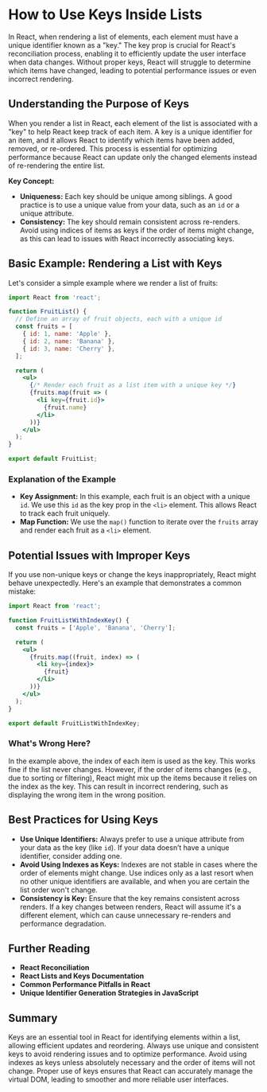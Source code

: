# How to Use Keys Inside Lists

In React, when rendering a list of elements, each element must have a unique identifier known as a "key." The key prop is crucial for React's reconciliation process, enabling it to efficiently update the user interface when data changes. Without proper keys, React will struggle to determine which items have changed, leading to potential performance issues or even incorrect rendering.

## Understanding the Purpose of Keys

When you render a list in React, each element of the list is associated with a "key" to help React keep track of each item. A key is a unique identifier for an item, and it allows React to identify which items have been added, removed, or re-ordered. This process is essential for optimizing performance because React can update only the changed elements instead of re-rendering the entire list.

**Key Concept:**
- **Uniqueness:** Each key should be unique among siblings. A good practice is to use a unique value from your data, such as an `id` or a unique attribute.
- **Consistency:** The key should remain consistent across re-renders. Avoid using indices of items as keys if the order of items might change, as this can lead to issues with React incorrectly associating keys.

## Basic Example: Rendering a List with Keys

Let's consider a simple example where we render a list of fruits:

```jsx
import React from 'react';

function FruitList() {
  // Define an array of fruit objects, each with a unique id
  const fruits = [
    { id: 1, name: 'Apple' },
    { id: 2, name: 'Banana' },
    { id: 3, name: 'Cherry' },
  ];

  return (
    <ul>
      {/* Render each fruit as a list item with a unique key */}
      {fruits.map(fruit => (
        <li key={fruit.id}>
          {fruit.name}
        </li>
      ))}
    </ul>
  );
}

export default FruitList;
```

### Explanation of the Example

- **Key Assignment:** In this example, each fruit is an object with a unique `id`. We use this `id` as the key prop in the `<li>` element. This allows React to track each fruit uniquely.
- **Map Function:** We use the `map()` function to iterate over the `fruits` array and render each fruit as a `<li>` element.

## Potential Issues with Improper Keys

If you use non-unique keys or change the keys inappropriately, React might behave unexpectedly. Here's an example that demonstrates a common mistake:

```jsx
import React from 'react';

function FruitListWithIndexKey() {
  const fruits = ['Apple', 'Banana', 'Cherry'];

  return (
    <ul>
      {fruits.map((fruit, index) => (
        <li key={index}>
          {fruit}
        </li>
      ))}
    </ul>
  );
}

export default FruitListWithIndexKey;
```

### What's Wrong Here?

In the example above, the index of each item is used as the key. This works fine if the list never changes. However, if the order of items changes (e.g., due to sorting or filtering), React might mix up the items because it relies on the index as the key. This can result in incorrect rendering, such as displaying the wrong item in the wrong position.

## Best Practices for Using Keys

- **Use Unique Identifiers:** Always prefer to use a unique attribute from your data as the key (like `id`). If your data doesn’t have a unique identifier, consider adding one.
- **Avoid Using Indexes as Keys:** Indexes are not stable in cases where the order of elements might change. Use indices only as a last resort when no other unique identifiers are available, and when you are certain the list order won't change.
- **Consistency is Key:** Ensure that the key remains consistent across renders. If a key changes between renders, React will assume it's a different element, which can cause unnecessary re-renders and performance degradation.

## Further Reading

- **React Reconciliation**
- **React Lists and Keys Documentation**
- **Common Performance Pitfalls in React**
- **Unique Identifier Generation Strategies in JavaScript**

## Summary

Keys are an essential tool in React for identifying elements within a list, allowing efficient updates and reordering. Always use unique and consistent keys to avoid rendering issues and to optimize performance. Avoid using indexes as keys unless absolutely necessary and the order of items will not change. Proper use of keys ensures that React can accurately manage the virtual DOM, leading to smoother and more reliable user interfaces.